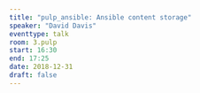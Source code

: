 ```yaml
---
title: "pulp_ansible: Ansible content storage"
speaker: "David Davis"
eventtype: talk
room: 3.pulp
start: 16:30
end: 17:25
date: 2018-12-31
draft: false
---
```


